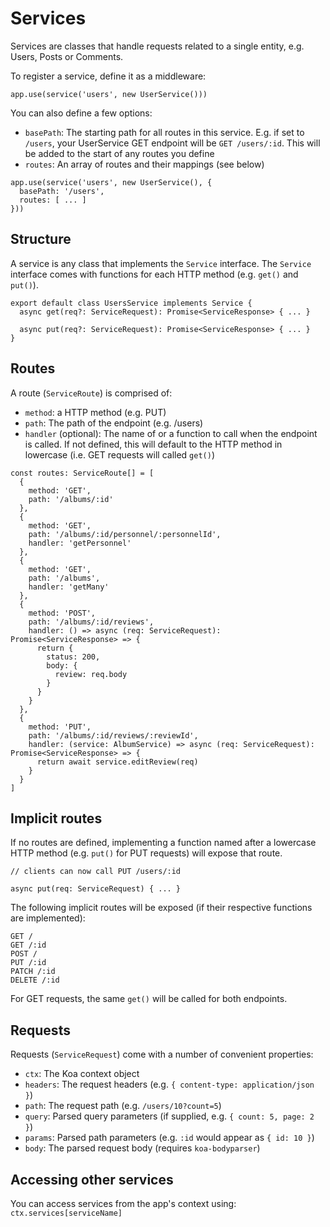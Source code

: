 # Services

Services are classes that handle requests related to a single entity, e.g. Users, Posts or Comments.

To register a service, define it as a middleware:

```
app.use(service('users', new UserService()))
```

You can also define a few options:
- `basePath`: The starting path for all routes in this service. E.g. if set to `/users`, your UserService GET endpoint will be `GET /users/:id`. This will be added to the start of any routes you define
- `routes`: An array of routes and their mappings (see below)

```
app.use(service('users', new UserService(), {
  basePath: '/users',
  routes: [ ... ]
}))
```

## Structure
A service is any class that implements the `Service` interface. The `Service` interface comes with functions for each HTTP method (e.g. `get()` and `put()`).

```
export default class UsersService implements Service {
  async get(req?: ServiceRequest): Promise<ServiceResponse> { ... }

  async put(req?: ServiceRequest): Promise<ServiceResponse> { ... }
}
```

## Routes

A route (`ServiceRoute`) is comprised of:
- `method`: a HTTP method (e.g. PUT)
- `path`: The path of the endpoint (e.g. /users)
- `handler` (optional): The name of or a function to call when the endpoint is called. If not defined, this will default to the HTTP method in lowercase (i.e. GET requests will called `get()`)

```
const routes: ServiceRoute[] = [
  {
    method: 'GET',
    path: '/albums/:id'
  },
  {
    method: 'GET',
    path: '/albums/:id/personnel/:personnelId',
    handler: 'getPersonnel'
  },
  {
    method: 'GET',
    path: '/albums',
    handler: 'getMany'
  },
  {
    method: 'POST',
    path: '/albums/:id/reviews',
    handler: () => async (req: ServiceRequest): Promise<ServiceResponse> => {
      return {
        status: 200,
        body: {
          review: req.body
        }
      }
    }
  },
  {
    method: 'PUT',
    path: '/albums/:id/reviews/:reviewId',
    handler: (service: AlbumService) => async (req: ServiceRequest): Promise<ServiceResponse> => {
      return await service.editReview(req)
    }
  }
]
```

## Implicit routes

If no routes are defined, implementing a function named after a lowercase HTTP method (e.g. `put()` for PUT requests) will expose that route.

```
// clients can now call PUT /users/:id

async put(req: ServiceRequest) { ... }
```

The following implicit routes will be exposed (if their respective functions are implemented):

```
GET /
GET /:id
POST /
PUT /:id
PATCH /:id
DELETE /:id
```

For GET requests, the same `get()` will be called for both endpoints.

## Requests

Requests (`ServiceRequest`) come with a number of convenient properties:
- `ctx`: The Koa context object
- `headers`: The request headers (e.g. `{ content-type: application/json }`)
- `path`: The request path (e.g. `/users/10?count=5`)
- `query`: Parsed query parameters (if supplied, e.g. `{ count: 5, page: 2 }`)
- `params`: Parsed path parameters (e.g. `:id` would appear as `{ id: 10 }`)
- `body`: The parsed request body (requires `koa-bodyparser`)

## Accessing other services

You can access services from the app's context using: `ctx.services[serviceName]`


